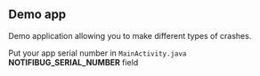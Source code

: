 ## Demo app

Demo application allowing you to make different types of crashes.

Put your app serial number in ```MainActivity.java``` __NOTIFIBUG_SERIAL_NUMBER__ field